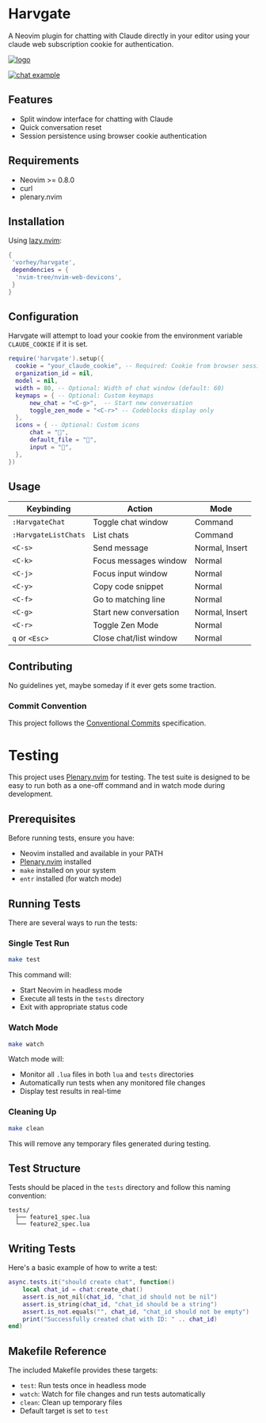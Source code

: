 # Harvgate

A Neovim plugin for chatting with Claude directly in your editor using your claude web subscription cookie for authentication.

[![logo](https://i.postimg.cc/BZ58DKWh/09f5972d-d30f-4d53-8dd7-9b7fdab59b2f.jpg)](https://postimg.cc/t7TCG74P)

[![chat example](https://i.postimg.cc/HLm40CZ5/example.png)](https://postimg.cc/4Y89ZjTN)

## Features
- Split window interface for chatting with Claude
- Quick conversation reset
- Session persistence using browser cookie authentication

## Requirements
- Neovim >= 0.8.0
- curl
- plenary.nvim

## Installation
Using [lazy.nvim](https://github.com/folke/lazy.nvim):
```lua
{
 'vorhey/harvgate',
 dependencies = {
  'nvim-tree/nvim-web-devicons',
 }
}
```

## Configuration


Harvgate will attempt to load your cookie from the environment variable `CLAUDE_COOKIE` if it is set.

```lua
require('harvgate').setup({
  cookie = "your_claude_cookie", -- Required: Cookie from browser session, e.g. sessionKey=sk-ant-sidxx-xxxxxxxxxxxxxxxxxxxxxxxxxxxxxxxx
  organization_id = nil,
  model = nil,
  width = 80, -- Optional: Width of chat window (default: 60)
  keymaps = { -- Optional: Custom keymaps
      new_chat = "<C-g>",  -- Start new conversation
      toggle_zen_mode = "<C-r>" -- Codeblocks display only  
  },
  icons = { -- Optional: Custom icons
      chat = "󰭹",
      default_file = "",
      input = "",
  },
})
```
## Usage

| Keybinding | Action | Mode |
|-----------|---------|------|
| `:HarvgateChat` | Toggle chat window | Command |
| `:HarvgateListChats` | List chats | Command |
| `<C-s>` | Send message | Normal, Insert |
| `<C-k>` | Focus messages window | Normal |
| `<C-j>` | Focus input window | Normal |
| `<C-y>` | Copy code snippet | Normal |
| `<C-f>` | Go to matching line | Normal |
| `<C-g>` | Start new conversation | Normal, Insert |
| `<C-r>` | Toggle Zen Mode | Normal |
| `q` or `<Esc>` | Close chat/list window | Normal |


## Contributing

No guidelines yet, maybe someday if it ever gets some traction.

### Commit Convention

This project follows the [Conventional Commits](https://www.conventionalcommits.org/) specification.

# Testing

This project uses [Plenary.nvim](https://github.com/nvim-lua/plenary.nvim) for testing. The test suite is designed to be easy to run both as a one-off command and in watch mode during development.

## Prerequisites

Before running tests, ensure you have:
- Neovim installed and available in your PATH
- [Plenary.nvim](https://github.com/nvim-lua/plenary.nvim) installed
- `make` installed on your system
- `entr` installed (for watch mode)

## Running Tests

There are several ways to run the tests:

### Single Test Run

```bash
make test
```

This command will:
- Start Neovim in headless mode
- Execute all tests in the `tests` directory
- Exit with appropriate status code

### Watch Mode

```bash
make watch
```

Watch mode will:
- Monitor all `.lua` files in both `lua` and `tests` directories
- Automatically run tests when any monitored file changes
- Display test results in real-time

### Cleaning Up

```bash
make clean
```

This will remove any temporary files generated during testing.

## Test Structure

Tests should be placed in the `tests` directory and follow this naming convention:
```
tests/
  ├── feature1_spec.lua
  └── feature2_spec.lua
```

## Writing Tests

Here's a basic example of how to write a test:

```lua
async.tests.it("should create chat", function()
    local chat_id = chat:create_chat()
    assert.is_not_nil(chat_id, "chat_id should not be nil")
    assert.is_string(chat_id, "chat_id should be a string")
    assert.is_not.equals("", chat_id, "chat_id should not be empty")
    print("Successfully created chat with ID: " .. chat_id)
end)
```

## Makefile Reference

The included Makefile provides these targets:
- `test`: Run tests once in headless mode
- `watch`: Watch for file changes and run tests automatically
- `clean`: Clean up temporary files
- Default target is set to `test`
